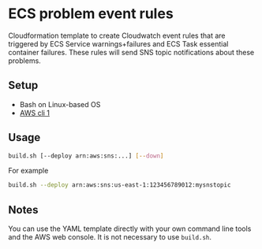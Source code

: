# ECS problem event rules

Cloudformation template to create Cloudwatch event rules that are triggered by
ECS Service warnings+failures and ECS Task essential container failures. These
rules will send SNS topic notifications about these problems.


## Setup

* Bash on Linux-based OS
* [AWS cli 1](https://docs.aws.amazon.com/cli/latest/userguide/install-cliv1.html)

## Usage

```sh
build.sh [--deploy arn:aws:sns:...] [--down]
```

For example

```sh
build.sh --deploy arn:aws:sns:us-east-1:123456789012:mysnstopic
```

## Notes

You can use the YAML template directly with your own command line tools and the AWS web console. It is not necessary to use `build.sh`.
